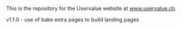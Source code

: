 This is the repository for the Uservalue website at www.uservalue.ch.

v1.1.0 - use of bake extra pages to build landing pages